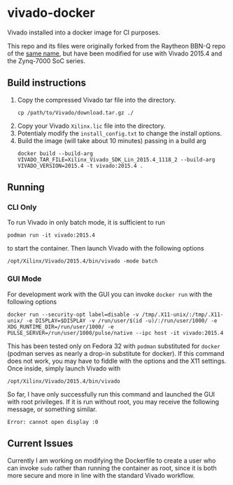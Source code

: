 
# vivado-docker

Vivado installed into a docker image for CI purposes.

This repo and its files were originally forked from the Raytheon BBN-Q repo of the [same name](https://github.com/BBN-Q/vivado-docker), but have been modified for use with Vivado 2015.4 and the Zynq-7000 SoC series.

## Build instructions

1. Copy the compressed Vivado tar file into the directory.
    ```shell
    cp /path/to/Vivado/download.tar.gz ./
    ```
2. Copy your Vivado `Xilinx.lic` file into the directory.
3. Potentialy modify the `install_config.txt` to change the install options.
4. Build the image (will take about 10 minutes) passing in a build arg
    ```shell
    docker build --build-arg VIVADO_TAR_FILE=Xilinx_Vivado_SDK_Lin_2015.4_1118_2 --build-arg VIVADO_VERSION=2015.4 -t vivado:2015.4 .
    ```

## Running

### CLI Only
To run Vivado in only batch mode, it is sufficient to run
``` shell
podman run -it vivado:2015.4
```
to start the container. Then launch Vivado with the following options
``` shell
/opt/Xilinx/Vivado/2015.4/bin/vivado -mode batch
```
### GUI Mode
For development work with the GUI you can invoke `docker run` with the following options
``` shell
docker run --security-opt label=disable -v /tmp/.X11-unix/:/tmp/.X11-unix/ -e DISPLAY=$DISPLAY -v /run/user/$(id -u)/:/run/user/1000/ -e XDG_RUNTIME_DIR=/run/user/1000/ -e PULSE_SERVER=/run/user/1000/pulse/native --ipc host -it vivado:2015.4
```
This has been tested only on Fedora 32 with `podman` substituted for `docker` (podman serves as nearly a drop-in substitute for docker). If this command does not work, you may have to fiddle with the options and the X11 settings.
Once inside, simply launch Vivado with 
``` shell
/opt/Xilinx/Vivado/2015.4/bin/vivado
```
So far, I have only successfully run this command and launched the GUI with root privileges. If it is run without root, you may receive the following message, or something similar.
```
Error: cannot open display :0
```

## Current Issues

Currently I am working on modifying the Dockerfile to create a user who can invoke `sudo` rather than running the container as root, since it is both more secure and more in line with the standard Vivado workflow.